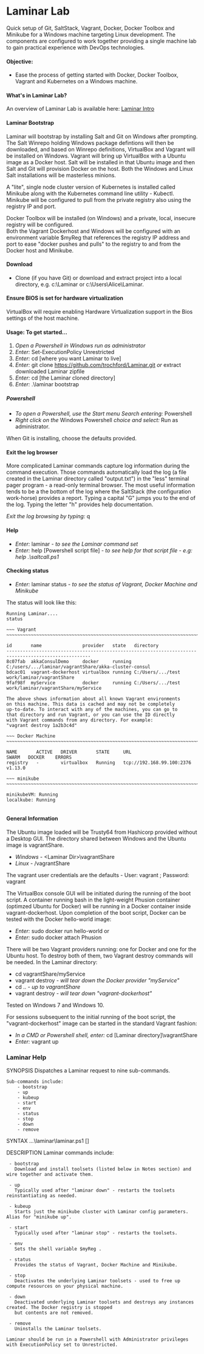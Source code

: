 # Laminar Lab
Quick setup of Git, SaltStack, Vagrant, Docker, Docker Toolbox and Minikube for a Windows machine targeting Linux development. The components are configured to work together providing a single machine lab to gain practical experience with DevOps technologies.

#### Objective: 
* Ease the process of getting started with Docker, Docker Toolbox, Vagrant and Kubernetes on a Windows machine.

#### What's in Laminar Lab?
An overview of Laminar Lab is available here: [Laminar Intro](https:doc/index.md) 

#### Laminar Bootstrap

Laminar will bootstrap by installing Salt and Git on Windows after prompting.  The Salt Winrepo holding Windows package defintions will then be downloaded,
and based on Winrepo definitions, VirtualBox and Vagrant will be installed on Windows.  Vagrant will
bring up VirtualBox with a Ubuntu image as a Docker host.  Salt will be installed in that Ubuntu image and
then Salt and Git will provision Docker on the host. Both the Windows and Linux Salt installations will be masterless minions.

A "lite", single node cluster version of Kubernetes is installed called Minikube along with the Kubernetes
command line utility - Kubectl.  Minikube will be configured to pull from the private registry also using the registry IP and port.

Docker Toolbox will be installed (on Windows) and a private, local, insecure registry will be configured.  
Both the Vagrant Dockerhost and Windows will be configured with an environment variable $myReg that references the registry IP address and port to ease "docker pushes and pulls" to the registry to and from the Docker host and Minikube.


#### Download
* Clone (if you have Git) or download and extract project into a local directory, e.g. c:\Laminar or c:\Users\Alice\Laminar.

#### Ensure BIOS is set for hardware virtualization
VirtualBox will require enabling Hardware Virtualization support in the Bios settings of the host machine.

#### Usage: To get started...

1. *Open a Powershell in Windows run as administrator*
2. *Enter:* Set-ExecutionPolicy Unrestricted
3. *Enter:* cd [where you want Laminar to live]
4. *Enter:* git clone https://github.com/trochford/Laminar.git  *or* extract downloaded Laminar zipfile
5. *Enter:* cd [the Laminar cloned directory]
6. *Enter:* .\laminar bootstrap

##### Powershell
* *To open a Powershell, use the Start menu Search entering:* Powershell
* *Right click on the* Windows Powershell *choice and select:* Run as administrator.

When Git is installing, choose the defaults provided.

#### Exit the log browser
More complicated Laminar commands capture log information during the command execution. Those commands automatically load the log (a file created in the Laminar directory called "output.txt") in the "less" terminal pager program - a read-only terminal browser.  The most useful information tends to be a the bottom of the log where the SaltStack (the configuration work-horse) provides a report.  Typing a capital "G" jumps you to the end of the log. Typing the letter "h" provides help documentation.

*Exit the log browsing by typing:* q

#### Help
* *Enter:* laminar *- to see the Laminar command set*
* *Enter:* help [Powershell script file] *- to see help for that script file - e.g: help .\saltcall.ps1*

#### Checking status
* *Enter:* laminar status *- to see the status of Vagrant, Docker Machine and Minikube*

The status will look like this:
```
Running Laminar....
status

~~~ Vagrant            ~~~~~~~~~~~~~~~~~~~~~~~~~~~~~~~~~~~~~~~~~~~~~~~~~~~~~~~~~~~~~~~~~~~~~~~~~~~~~~

id       name               provider   state   directory
-----------------------------------------------------------------------------------------------------
8c07fab  akkaConsulDemo     docker     running C:/users/.../laminar/vagrantShare/akka-cluster-consul
bdcac01  vagrant-dockerhost virtualbox running C:/Users/.../test work/laminar/vagrantShare
9faf98f  myService          docker     running C:/Users/.../test work/laminar/vagrantShare/myService

The above shows information about all known Vagrant environments
on this machine. This data is cached and may not be completely
up-to-date. To interact with any of the machines, you can go to
that directory and run Vagrant, or you can use the ID directly
with Vagrant commands from any directory. For example:
"vagrant destroy 1a2b3c4d"

~~~ Docker Machine     ~~~~~~~~~~~~~~~~~~~~~~~~~~~~~~~~~~~~~~~~~~~~~~~~~~~~~~~~~~~~~~~~~~~~~~~~~~~~~~

NAME       ACTIVE   DRIVER       STATE     URL                         SWARM   DOCKER    ERRORS
registry   -        virtualbox   Running   tcp://192.168.99.100:2376           v1.13.0

~~~ minikube           ~~~~~~~~~~~~~~~~~~~~~~~~~~~~~~~~~~~~~~~~~~~~~~~~~~~~~~~~~~~~~~~~~~~~~~~~~~~~~~

minikubeVM: Running
localkube: Running


```

#### General Information
The Ubuntu image loaded will be Trusty64 from Hashicorp provided without a Desktop GUI.  The directory shared between Windows and the Ubuntu image is vagrantShare.   
* *Windows -* \<Laminar Dir\>\vagrantShare
* *Linux -* /vagrantShare

The vagrant user credentials are the defaults - User: vagrant ; Password: vagrant

The VirtualBox console GUI will be initiated during the running of the boot script.  A container running bash in the light-weight Phusion container (optimzed Ubuntu for Docker) will be running in a Docker container inside vagrant-dockerhost. Upon completion of the boot script, Docker can be tested with the Docker hello-world image:
* *Enter:* sudo docker run hello-world
or 
* *Enter:* sudo docker attach Phusion 

There will be two Vagrant providers running: one for Docker and one for the Ubuntu host.  To destroy both of them, two Vagrant destroy commands will be needed. In the Laminar directory:
* cd vagrantShare/myService 
* vagrant destroy *- will tear down the Docker provider "myService"*
* cd ..           *- up to vagrantShare*
* vagrant destroy *- will tear down "vagrant-dockerhost"* 

Tested on Windows 7 and Windows 10.

For sessions subsequent to the initial running of the boot script, the "vagrant-dockerhost" image can be started in the standard Vagrant fashion:
* *In a CMD or Powershell shell, enter:* cd [Laminar directory]\vagrantShare
* *Enter:* vagrant up

### Laminar Help

SYNOPSIS
    Dispatches a Laminar request to nine sub-commands.

    Sub-commands include:
        - bootstrap
        - up
        - kubeup
        - start
        - env
        - status
        - stop
        - down
        - remove


SYNTAX
    ...\laminar\laminar.ps1 [<CommonParameters>]


DESCRIPTION
    Laminar commands include:

     - bootstrap
       Download and install toolsets (listed below in Notes section) and wire together and activate them.

     - up
       Typically used after "laminar down" - restarts the toolsets reinstantiating as needed.

     - kubeup
       Starts just the minikube cluster with Laminar config parameters.  Alias for "minikube up".

     - start
       Typically used after "laminar stop" - restarts the toolsets.

     - env
       Sets the shell variable $myReg .

     - status
       Provides the status of Vagrant, Docker Machine and Minikube.

     - stop
       Deactivates the underlying Laminar toolsets - used to free up compute resources on your physical machine.

     - down
       Deactivated underlying Laminar toolsets and destroys any instances created. The Docker registry is stopped
       but contents are not removed.

     - remove
       Uninstalls the Laminar toolsets.

    Laminar should be run in a Powershell with Administrator privileges with ExecutionPolicy set to Unrestricted.




